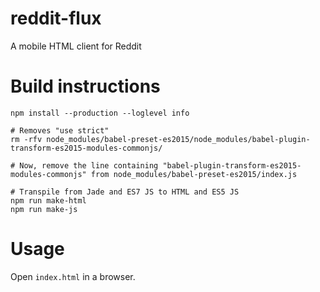 reddit-flux
===========
A mobile HTML client for Reddit

# Build instructions

```
npm install --production --loglevel info

# Removes "use strict"
rm -rfv node_modules/babel-preset-es2015/node_modules/babel-plugin-transform-es2015-modules-commonjs/

# Now, remove the line containing "babel-plugin-transform-es2015-modules-commonjs" from node_modules/babel-preset-es2015/index.js

# Transpile from Jade and ES7 JS to HTML and ES5 JS
npm run make-html
npm run make-js
```

# Usage

Open `index.html` in a browser.